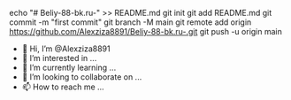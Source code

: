 echo "# Beliy-88-bk.ru-" >> README.md
git init
git add README.md
git commit -m "first commit"
git branch -M main
git remote add origin https://github.com/Alexziza8891/Beliy-88-bk.ru-.git
git push -u origin main
- 👋 Hi, I’m @Alexziza8891
- 👀 I’m interested in ...
- 🌱 I’m currently learning ...
- 💞️ I’m looking to collaborate on ...
- 📫 How to reach me ...

<!---
Alexziza8891/Alexziza8891 is a ✨ special ✨ repository because its `README.md` (this file) appears on your GitHub profile.
You can click the Preview link to take a look at your changes.
--->

